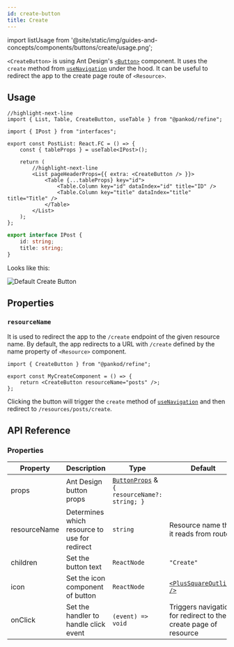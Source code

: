 ```yaml
---
id: create-button
title: Create
---
```


import listUsage from '@site/static/img/guides-and-concepts/components/buttons/create/usage.png';

`<CreateButton>` is using Ant Design's [`<Button>`](https://ant.design/components/button/) component. It uses the `create` method from [`useNavigation`](#) under the hood. It can be useful to redirect the app to the create page route of `<Resource>`.

## Usage

```tsx
//highlight-next-line
import { List, Table, CreateButton, useTable } from "@pankod/refine";

import { IPost } from "interfaces";

export const PostList: React.FC = () => {
    const { tableProps } = useTable<IPost>();

    return (
        //highlight-next-line
        <List pageHeaderProps={{ extra: <CreateButton /> }}>
            <Table {...tableProps} key="id">
                <Table.Column key="id" dataIndex="id" title="ID" />
                <Table.Column key="title" dataIndex="title" title="Title" />
            </Table>
        </List>
    );
};
```

```ts
export interface IPost {
    id: string;
    title: string;
}
```

Looks like this:

<div>
    <img src={listUsage} alt="Default Create Button" />
</div>

## Properties

### `resourceName`

It is used to redirect the app to the `/create` endpoint of the given resource name. By default, the app redirects to a URL with `/create` defined by the name property of `<Resource>` component.

```tsx
import { CreateButton } from "@pankod/refine";

export const MyCreateComponent = () => {
    return <CreateButton resourceName="posts" />;
};
```

Clicking the button will trigger the `create` method of [`useNavigation`](#) and then redirect to `/resources/posts/create`.

## API Reference

### Properties

| Property     | Description                                   | Type                                                                                      | Default                                                         |
| ------------ | --------------------------------------------- | ----------------------------------------------------------------------------------------- | --------------------------------------------------------------- |
| props        | Ant Design button props                       | [`ButtonProps`](https://ant.design/components/button/#API) & `{ resourceName?: string; }` |                                                                 |
| resourceName | Determines which resource to use for redirect | `string`                                                                                  | Resource name that it reads from route                          |
| children     | Set the button text                           | `ReactNode`                                                                               | `"Create"`                                                      |
| icon         | Set the icon component of button              | `ReactNode`                                                                               | [`<PlusSquareOutlined />`](https://ant.design/components/icon/) |
| onClick      | Set the handler to handle click event         | `(event) => void`                                                                         | Triggers navigation for redirect to the create page of resource |
